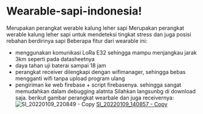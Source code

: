 # Wearable-sapi-indonesia!
Merupakan perangkat werable kalung leher sapi Merupakan perangkat werable kalung leher sapi untuk mendeteksi tingkat stress dan juga posisi rebahan berdirinya sapi
Beberapa fitur dari wearable ini:
- menggunakan komunikasi LoRa E32 sehingga mampu menjangkau jarak 3km seperti pada datasheetnya
- daya tahan uji baterai sampai 18 jam
- perangkat receiver dilengkapi dengan wifimanager, sehingga bebas mengganti wifi tanpa upload program ulang
- pengiriman ke web firebase + script firebasenya. sehingga sangat memudahkan dalam debugging alatnta
Silahkan langsunbg di download saja.
berikut gambar perangkat wearbale dan juga receivernya:
![SI_20220109_220849 - Copy](https://user-images.githubusercontent.com/83158809/149853846-53dcbe94-9224-4473-9747-bdfedcc6fb83.png)
[SI_20220109_140857 - Copy](https://user-images.githubusercontent.com/83158809/149853862-5d3e7977-aa19-4da7-8630-1967b8be88bc.png)

